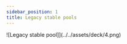 ```yaml
---
sidebar_position: 1
title: Legacy stable pools
---
```


![Legacy stable pool]](../../assets/deck/4.png)
